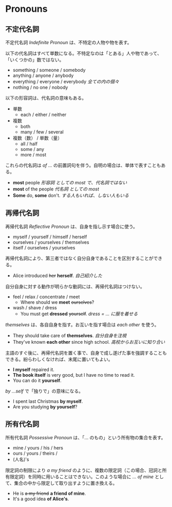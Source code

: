 # Pronouns

## 不定代名詞

不定代名詞 _Indefinite Pronoun_ は、不特定の人物や物を表す。

以下の代名詞はすべて単数になる。不特定なのは「とある」人や物であって、「いくつかの」数ではない。

* something / someone / somebody
* anything / anyone / anybody
* everything / everyone / everybody _全ての内の個々_
* nothing / no one / nobody

以下の形容詞は、代名詞の意味もある。

* 単数
    * each / either / neither
* 複数
    * both
    * many / few / several
* 複数（数） / 単数（量）
    * all / half
    * some / any
    * more / most

これらの代名詞は _of ..._ の前置詞句を伴う。自明の場合は、単体で表すこともある。

* __most__ people _形容詞 としての most で、代名詞ではない_
* __most__ of the people _代名詞 としての most_
* __Some__ do, __some__ don't. _する人もいれば、しない人もいる_

## 再帰代名詞

再帰代名詞 _Reflective Pronoun_ は、自身を指し示す場合に使う。

* myself / yourself / himself / herself
* ourselves / yourselves / themselves
* itself / ourselves / yourselves

再帰代名詞により、第三者ではなく自分自身であることを区別することができる。

* Alice introduced <del>her</del> __herself__. _自己紹介した_

自分自身に対する動作が明らかな動詞には、再帰代名詞はつけない。

* feel / relax / concentrate / meet
    * Where should we __meet__ <del>ourselves</del>?
* wash / shave / dress
    * You must get __dressed__ <del>yourself</del>. _dress = ... に服を着せる_

_themselves_ は、各自自身を指す。お互いを指す場合は _each other_ を使う。

* They should take care of __themselves__. _自分自身を注視_
* They've known __each other__ since high school. _高校からお互いに知り合い_

主語のすぐ後に、再帰代名詞を置く事で、自身で成し遂げた事を強調することもできる。紛らわしくなければ、末尾に置いてもよい。

* __I myself__ repaired it.
* __The book itself__ is very good, but I have no time to read it.
* You can do it __yourself__.

_by ...self_ で「独りで」の意味になる。

* I spent last Christmas __by myself__.
* Are you studying __by yourself__?

## 所有代名詞

所有代名詞 _Possessive Pronoun_ は、「... のもの」という所有物の集合を表す。

* mine / yours / his / hers
* ours / yours / theirs /
* (人名)'s

限定詞の制限により _a my friend_ のように、複数の限定詞（この場合、冠詞と所有限定詞）を同時に用いることはできない。このような場合に _... of mine_ として、集合の中から限定して取り出すように置き換える。

* He is <del>a my friend</del> __a friend of mine__.
* It's a good idea __of Alice's__.

